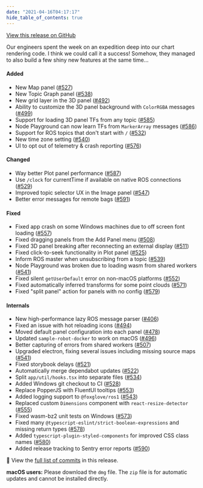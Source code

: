 ```yaml
---
date: "2021-04-16T04:17:17"
hide_table_of_contents: true
---
```

[View this release on GitHub](https://github.com/foxglove/studio/releases/tag/v0.5.0)

Our engineers spent the week on an expedition deep into our chart rendering code. I think we could call it a success! Somehow, they managed to also build a few shiny new features at the same time...

#### Added

- New Map panel ([#527](https://github.com/foxglove/studio/pull/527))
- New Topic Graph panel ([#538](https://github.com/foxglove/studio/pull/538))
- New grid layer in the 3D panel ([#492](https://github.com/foxglove/studio/pull/492))
- Ability to customize the 3D panel background with `ColorRGBA` messages ([#499](https://github.com/foxglove/studio/pull/499))
- Support for loading 3D panel TFs from any topic ([#585](https://github.com/foxglove/studio/pull/585))
- Node Playground can now learn TFs from `MarkerArray` messages ([#586](https://github.com/foxglove/studio/pull/586))
- Support for ROS topics that don't start with `/` ([#532](https://github.com/foxglove/studio/pull/532))
- New time zone setting ([#540](https://github.com/foxglove/studio/pull/540))
- UI to opt out of telemetry & crash reporting ([#576](https://github.com/foxglove/studio/pull/576))

#### Changed

- Way better Plot panel performance ([#587](https://github.com/foxglove/studio/pull/587))
- Use `/clock` for currentTime if available on native ROS connections ([#529](https://github.com/foxglove/studio/pull/529))
- Improved topic selector UX in the Image panel ([#547](https://github.com/foxglove/studio/pull/547))
- Better error messages for remote bags ([#591](https://github.com/foxglove/studio/pull/591))

#### Fixed

- Fixed app crash on some Windows machines due to off screen font loading ([#557](https://github.com/foxglove/studio/pull/557))
- Fixed dragging panels from the Add Panel menu ([#508](https://github.com/foxglove/studio/pull/508))
- Fixed 3D panel breaking after reconnecting an external display ([#511](https://github.com/foxglove/studio/pull/511))
- Fixed click-to-seek functionality in Plot panel ([#525](https://github.com/foxglove/studio/pull/525))
- Inform ROS master when unsubscribing from a topic ([#539](https://github.com/foxglove/studio/pull/539))
- Node Playground was broken due to loading wasm from shared workers ([#541](https://github.com/foxglove/studio/pull/541))
- Fixed silent `getUserDefault` error on non-macOS platforms ([#552](https://github.com/foxglove/studio/pull/552))
- Fixed automatically inferred transforms for some point clouds ([#571](https://github.com/foxglove/studio/pull/571))
- Fixed "split panel" action for panels with no config ([#579](https://github.com/foxglove/studio/pull/579))

#### Internals

- New high-performance lazy ROS message parser ([#406](https://github.com/foxglove/studio/pull/406))
- Fixed an issue with hot reloading icons ([#494](https://github.com/foxglove/studio/pull/494))
- Moved default panel configuration into each panel ([#478](https://github.com/foxglove/studio/pull/478))
- Updated `sample-robot-docker` to work on macOS ([#496](https://github.com/foxglove/studio/pull/496))
- Better capturing of errors from shared workers ([#507](https://github.com/foxglove/studio/pull/507))
- Upgraded electron, fixing several issues including missing source maps ([#541](https://github.com/foxglove/studio/pull/541))
- Fixed storybook delays ([#521](https://github.com/foxglove/studio/pull/521))
- Automatically merge dependabot updates ([#522](https://github.com/foxglove/studio/pull/522))
- Split `app/util/hooks.tsx` into separate files ([#534](https://github.com/foxglove/studio/pull/534))
- Added Windows git checkout to CI ([#528](https://github.com/foxglove/studio/pull/528))
- Replace PopperJS with FluentUI tooltips ([#553](https://github.com/foxglove/studio/pull/553))
- Added logging support to `@foxglove/ros1` ([#543](https://github.com/foxglove/studio/pull/543))
- Replaced custom `Dimensions` component with `react-resize-detector` ([#555](https://github.com/foxglove/studio/pull/555))
- Fixed wasm-bz2 unit tests on Windows ([#573](https://github.com/foxglove/studio/pull/573))
- Fixed many `@typescript-eslint/strict-boolean-expressions` and missing return types ([#578](https://github.com/foxglove/studio/pull/578))
- Added `typescript-plugin-styled-components` for improved CSS class names ([#580](https://github.com/foxglove/studio/pull/580))
- Added release tracking to Sentry error reports ([#590](https://github.com/foxglove/studio/pull/590))

👀 View the [full list of commits](https://github.com/foxglove/studio/compare/v0.4.0...v0.5.0) in this release.

**macOS users:** Please download the `dmg` file. The `zip` file is for automatic updates and cannot be installed directly.